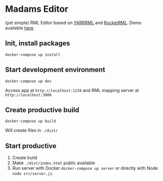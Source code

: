 # Madams Editor

(yet simple) RML Editor based on [YARRRML](http://rml.io/yarrrml/) and [RocketRML](https://github.com/semantifyit/RocketRML). Demo available [here](http://rml.io/yarrrml/).

## Init, install packages

`docker-compose up install`

## Start development environment

`docker-compose up dev`

Access app at `http://localhost:1234` and RML mapping server at `http://localhost:3000`

## Create productive build

`docker-compose up build`

Will create files in `./dist/`

## Start productive

1) Create build
2) Make `./dist/index.html` public available
3) Run server with Docker `docker-compose up server` or directly with Node `node src/server.js`.